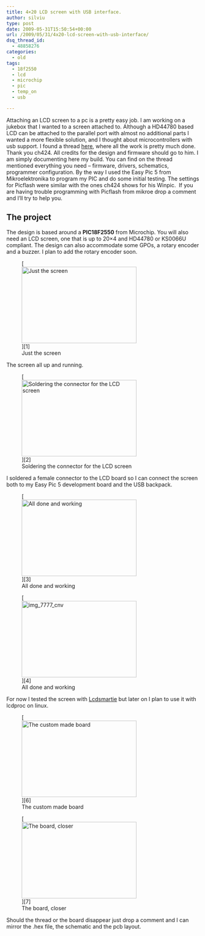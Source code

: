 ```yaml
---
title: 4×20 LCD screen with USB interface.
author: silviu
type: post
date: 2009-05-31T15:50:54+00:00
url: /2009/05/31/4x20-lcd-screen-with-usb-interface/
dsq_thread_id:
  - 48858276
categories:
  - old
tags:
  - 18f2550
  - lcd
  - microchip
  - pic
  - temp_on
  - usb

---
```

Attaching an LCD screen to a pc is a pretty easy job. I am working on a jukebox that I wanted to a screen attached to. Although a HD44780 based LCD can be attached to the parallel port with almost no additional parts I wanted a more flexible solution, and I thought about microcontrollers with usb support. I found a thread <a href="http://forums.bit-tech.net/showthread.php?t=115461" target="_blank" rel="noopener">here</a>, where all the work is pretty much done. Thank you ch424. All credits for the design and firmware should go to him. I am simply documenting here my build. You can find on the thread mentioned everything you need &#8211; firmware, drivers, schematics, programmer configuration. By the way I used the Easy Pic 5 from Mikroelektronika to program my PIC and do some initial testing. The settings for Picflash were similar with the ones ch424 shows for his Winpic.  If you are having trouble programming with Picflash from mikroe drop a comment and I&#8217;ll try to help you.

## The project

The design is based around a **PIC18F2550** from Microchip. You will also need an LCD screen, one that is up to 20&#215;4 and HD44780 or KS0066U compliant. The design can also accommodate some GPOs, a rotary encoder and a buzzer. I plan to add the rotary encoder soon.

<figure id="attachment_150" aria-describedby="caption-attachment-150" style="width: 300px" class="wp-caption aligncenter">[<img decoding="async" loading="lazy" class="size-medium wp-image-150" title="img_7769_cnv" src="http://blog.silviuvulcan.ro/wp-content/uploads/sites/2/2009/05/img_7769_cnv-300x200.jpg" alt="Just the screen" width="300" height="200" />][1]<figcaption id="caption-attachment-150" class="wp-caption-text">Just the screen</figcaption></figure>

The screen all up and running.

<figure id="attachment_153" aria-describedby="caption-attachment-153" style="width: 300px" class="wp-caption aligncenter">[<img decoding="async" loading="lazy" class="size-medium wp-image-153" title="img_7767_cnv" src="http://blog.silviuvulcan.ro/wp-content/uploads/sites/2/2009/05/img_7767_cnv-300x200.jpg" alt="Soldering the connector for the LCD screen" width="300" height="200" />][2]<figcaption id="caption-attachment-153" class="wp-caption-text">Soldering the connector for the LCD screen</figcaption></figure>

I soldered a female connector to the LCD board so I can connect the screen both to my Easy Pic 5 development board and the USB backpack.

<figure id="attachment_156" aria-describedby="caption-attachment-156" style="width: 300px" class="wp-caption aligncenter">[<img decoding="async" loading="lazy" class="size-medium wp-image-156" title="img_7775_cnv" src="http://blog.silviuvulcan.ro/wp-content/uploads/sites/2/2009/05/img_7775_cnv-300x200.jpg" alt="All done and working" width="300" height="200" />][3]<figcaption id="caption-attachment-156" class="wp-caption-text">All done and working</figcaption></figure>

<figure id="attachment_152" aria-describedby="caption-attachment-152" style="width: 300px" class="wp-caption aligncenter">[<img decoding="async" loading="lazy" class="size-medium wp-image-152" title="img_7777_cnv" src="http://blog.silviuvulcan.ro/wp-content/uploads/sites/2/2009/05/img_7777_cnv-300x200.jpg" alt="img_7777_cnv" width="300" height="200" />][4]<figcaption id="caption-attachment-152" class="wp-caption-text">All done and working</figcaption></figure>

For now I tested the screen with [Lcdsmartie][5] but later on I plan to use it with lcdproc on linux.

<figure id="attachment_149" aria-describedby="caption-attachment-149" style="width: 300px" class="wp-caption aligncenter">[<img decoding="async" loading="lazy" class="size-medium wp-image-149" title="img_7779_cnv" src="http://blog.silviuvulcan.ro/wp-content/uploads/sites/2/2009/05/img_7779_cnv-300x200.jpg" alt="The custom made board" width="300" height="200" />][6]<figcaption id="caption-attachment-149" class="wp-caption-text">The custom made board</figcaption></figure>

<figure id="attachment_154" aria-describedby="caption-attachment-154" style="width: 300px" class="wp-caption aligncenter">[<img decoding="async" loading="lazy" class="size-medium wp-image-154" title="img_7785_cnv" src="http://blog.silviuvulcan.ro/wp-content/uploads/sites/2/2009/05/img_7785_cnv-300x200.jpg" alt="The board, closer" width="300" height="200" />][7]<figcaption id="caption-attachment-154" class="wp-caption-text">The board, closer</figcaption></figure>

Should the thread or the board disappear just drop a comment and I can mirror the .hex file, the schematic and the pcb layout.

 [1]: http://blog.silviuvulcan.ro/wp-content/uploads/sites/2/2009/05/img_7769_cnv.jpg
 [2]: http://blog.silviuvulcan.ro/wp-content/uploads/sites/2/2009/05/img_7767_cnv.jpg
 [3]: http://blog.silviuvulcan.ro/wp-content/uploads/sites/2/2009/05/img_7775_cnv.jpg
 [4]: http://blog.silviuvulcan.ro/wp-content/uploads/sites/2/2009/05/img_7777_cnv.jpg
 [5]: http://lcdsmartie.sourceforge.net/
 [6]: http://blog.silviuvulcan.ro/wp-content/uploads/sites/2/2009/05/img_7779_cnv.jpg
 [7]: http://blog.silviuvulcan.ro/wp-content/uploads/sites/2/2009/05/img_7785_cnv.jpg